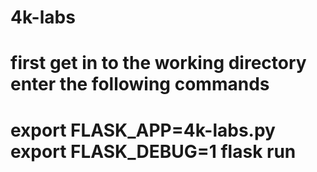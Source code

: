 # 4k-labs
first get in to the working directory
enter the following commands
===============================
export FLASK_APP=4k-labs.py
export FLASK_DEBUG=1
flask run
===============================

